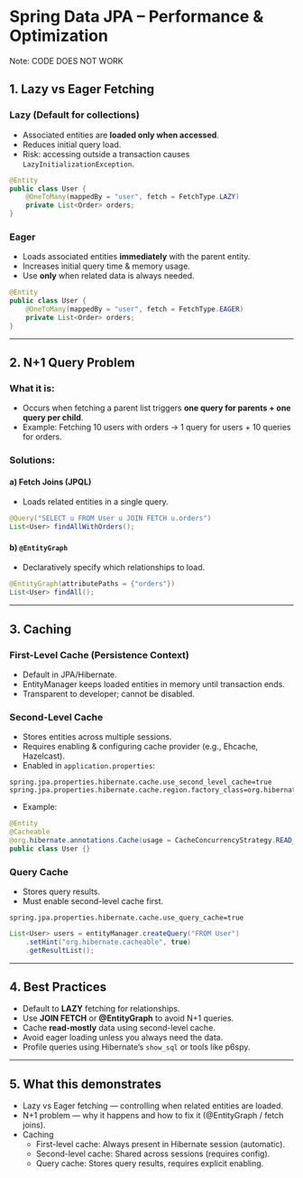# Spring Data JPA – Performance & Optimization
Note: CODE DOES NOT WORK
## 1. Lazy vs Eager Fetching

### Lazy (Default for collections)
- Associated entities are **loaded only when accessed**.
- Reduces initial query load.
- Risk: accessing outside a transaction causes `LazyInitializationException`.

```java
@Entity
public class User {
    @OneToMany(mappedBy = "user", fetch = FetchType.LAZY)
    private List<Order> orders;
}
```

### Eager
- Loads associated entities **immediately** with the parent entity.
- Increases initial query time & memory usage.
- Use **only** when related data is always needed.

```java
@Entity
public class User {
    @OneToMany(mappedBy = "user", fetch = FetchType.EAGER)
    private List<Order> orders;
}
```

---

## 2. N+1 Query Problem

### What it is:
- Occurs when fetching a parent list triggers **one query for parents + one query per child**.
- Example: Fetching 10 users with orders → 1 query for users + 10 queries for orders.

### Solutions:

#### a) Fetch Joins (JPQL)
- Loads related entities in a single query.

```java
@Query("SELECT u FROM User u JOIN FETCH u.orders")
List<User> findAllWithOrders();
```

#### b) `@EntityGraph`
- Declaratively specify which relationships to load.

```java
@EntityGraph(attributePaths = {"orders"})
List<User> findAll();
```

---

## 3. Caching

### First-Level Cache (Persistence Context)
- Default in JPA/Hibernate.
- EntityManager keeps loaded entities in memory until transaction ends.
- Transparent to developer; cannot be disabled.

### Second-Level Cache
- Stores entities across multiple sessions.
- Requires enabling & configuring cache provider (e.g., Ehcache, Hazelcast).
- Enabled in `application.properties`:
```properties
spring.jpa.properties.hibernate.cache.use_second_level_cache=true
spring.jpa.properties.hibernate.cache.region.factory_class=org.hibernate.cache.ehcache.EhCacheRegionFactory
```

- Example:
```java
@Entity
@Cacheable
@org.hibernate.annotations.Cache(usage = CacheConcurrencyStrategy.READ_WRITE)
public class User {}
```

### Query Cache
- Stores query results.
- Must enable second-level cache first.
```properties
spring.jpa.properties.hibernate.cache.use_query_cache=true
```

```java
List<User> users = entityManager.createQuery("FROM User")
    .setHint("org.hibernate.cacheable", true)
    .getResultList();
```

---

## 4. Best Practices
- Default to **LAZY** fetching for relationships.
- Use **JOIN FETCH** or **@EntityGraph** to avoid N+1 queries.
- Cache **read-mostly** data using second-level cache.
- Avoid eager loading unless you always need the data.
- Profile queries using Hibernate’s `show_sql` or tools like p6spy.

---

## 5. What this demonstrates
- Lazy vs Eager fetching — controlling when related entities are loaded.
- N+1 problem — why it happens and how to fix it (@EntityGraph / fetch joins).
- Caching
  - First-level cache: Always present in Hibernate session (automatic).
  - Second-level cache: Shared across sessions (requires config).
  - Query cache: Stores query results, requires explicit enabling.
